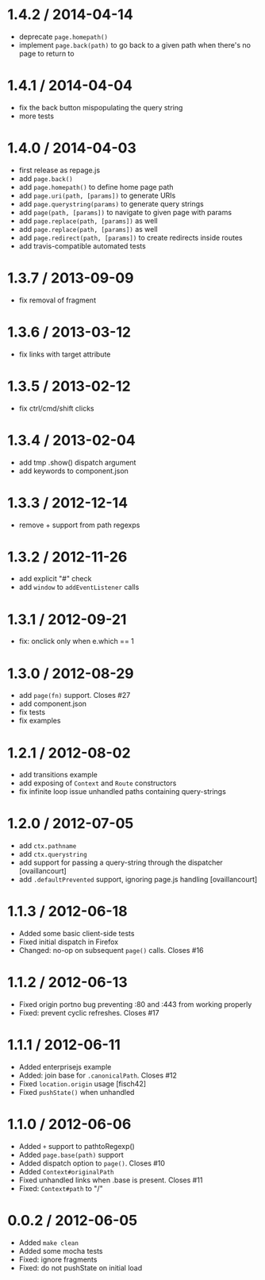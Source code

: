 1.4.2 / 2014-04-14
==================

 * deprecate `page.homepath()`
 * implement `page.back(path)` to go back to a given path when there's no page 
 to return to

1.4.1 / 2014-04-04
==================

 * fix the back button mispopulating the query string
 * more tests

1.4.0 / 2014-04-03
==================

 * first release as repage.js
 * add `page.back()`
 * add `page.homepath()` to define home page path
 * add `page.uri(path, [params])` to generate URIs
 * add `page.querystring(params)` to generate query strings
 * add `page(path, [params])` to navigate to given page with params
 * add `page.replace(path, [params])` as well
 * add `page.replace(path, [params])` as well
 * add `page.redirect(path, [params])` to create redirects inside routes
 * add travis-compatible automated tests

1.3.7 / 2013-09-09 
==================

 * fix removal of fragment

1.3.6 / 2013-03-12 
==================

  * fix links with target attribute

1.3.5 / 2013-02-12 
==================

  * fix ctrl/cmd/shift clicks 

1.3.4 / 2013-02-04 
==================

  * add tmp .show() dispatch argument
  * add keywords to component.json

1.3.3 / 2012-12-14 
==================

  * remove + support from path regexps

1.3.2 / 2012-11-26 
==================

  * add explicit "#" check
  * add `window` to `addEventListener` calls

1.3.1 / 2012-09-21 
==================

  * fix: onclick only when e.which == 1

1.3.0 / 2012-08-29 
==================

  * add `page(fn)` support. Closes #27
  * add component.json
  * fix tests
  * fix examples

1.2.1 / 2012-08-02 
==================

  * add transitions example
  * add exposing of `Context` and `Route` constructors
  * fix infinite loop issue unhandled paths containing query-strings

1.2.0 / 2012-07-05 
==================

  * add `ctx.pathname`
  * add `ctx.querystring`
  * add support for passing a query-string through the dispatcher [ovaillancourt]
  * add `.defaultPrevented` support, ignoring page.js handling [ovaillancourt]

1.1.3 / 2012-06-18 
==================

  * Added some basic client-side tests
  * Fixed initial dispatch in Firefox
  * Changed: no-op on subsequent `page()` calls. Closes #16

1.1.2 / 2012-06-13 
==================

  * Fixed origin portno bug preventing :80 and :443 from working properly
  * Fixed: prevent cyclic refreshes. Closes #17

1.1.1 / 2012-06-11 
==================

  * Added enterprisejs example
  * Added: join base for `.canonicalPath`. Closes #12
  * Fixed `location.origin` usage [fisch42]
  * Fixed `pushState()` when unhandled

1.1.0 / 2012-06-06 
==================

  * Added `+` support to pathtoRegexp()
  * Added `page.base(path)` support
  * Added dispatch option to `page()`. Closes #10
  * Added `Context#originalPath`
  * Fixed unhandled links when .base is present. Closes #11
  * Fixed: `Context#path` to "/"

0.0.2 / 2012-06-05 
==================

  * Added `make clean`
  * Added some mocha tests
  * Fixed: ignore fragments
  * Fixed: do not pushState on initial load
